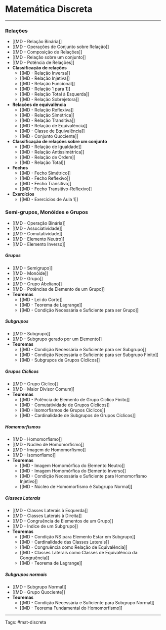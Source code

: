 # Matemática Discreta

---

### Relações

- [[MD - Relação Binária]]
- [[MD - Operações de Conjunto sobre Relação]]
- [[MD - Composição de Relações]]
- [[MD - Relação sobre um conjunto]]
- [[MD - Potência de Relações]]
- **Classificação de relações**
	- [[MD - Relação Inversa]]
	- [[MD - Relação Injetiva]]
	- [[MD - Relação Funcional]]
	- [[MD - Relação 1 para 1]]
	- [[MD - Relação Total à Esquerda]]
	- [[MD - Relação Sobrejetora]]	
- **Relações de equivalência**
	- [[MD - Relação Reflexiva]]
	- [[MD - Relação Simétrica]]
	- [[MD - Relação Transitiva]]
	- [[MD - Relação de Equivalência]]
	- [[MD - Classe de Equivalência]]
	- [[MD - Conjunto Quociente]]
- **Classificação de relações sobre um conjunto**
	- [[MD - Relação de Igualdade]]
	- [[MD - Relação Antissimétrica]]
	- [[MD - Relação de Ordem]]
	- [[MD - Relação Total]]
- **Fechos**
	- [[MD - Fecho Simétrico]]
	- [[MD - Fecho Reflexivo]]
	- [[MD - Fecho Transitivo]]
	- [[MD - Fecho Transitivo-Reflexivo]]
- **Exercícios**
	- [[MD - Exercícios de Aula 1]]


### Semi-grupos, Monóides e Grupos

- [[MD - Operação Binária]]
- [[MD - Associatividade]]
- [[MD - Comutatividade]]
- [[MD - Elemento Neutro]]
- [[MD - Elemento Inverso]]

##### Grupos

- [[MD - Semigrupo]]
- [[MD - Monóide]]
- [[MD - Grupo]]
- [[MD - Grupo Abeliano]]
- [[MD - Potências de Elemento de um Grupo]]
- **Teoremas**
	- [[MD - Lei do Corte]]	
	- [[MD - Teorema de Lagrange]]
	- [[MD - Condição Necessária e Suficiente para ser Grupo]]

##### Subgrupos

- [[MD - Subgrupo]]
- [[MD - Subgrupo gerado por um Elemento]]	
- **Teoremas**
	- [[MD - Condição Necessária e Suficiente para ser Subgrupo]]
	- [[MD - Condição Necessária e Suficiente para ser Subgrupo Finito]]
	- [[MD - Subgrupos de Grupos Cíclicos]]

##### Grupos Cíclicos
- [[MD - Grupo Cíclico]]
- [[MD - Maior Divisor Comum]]
- **Teoremas**
	- [[MD - Potência de Elemento de Grupo Cíclico Finito]]
	- [[MD - Comutatividade de Grupos Cíclicos]]
	- [[MD - Isomorfismos de Grupos Cíclicos]]
	- [[MD - Cardinalidade de Subgrupos de Grupos Cíclicos]]

##### Homomorfismos

- [[MD - Homomorfismo]]
- [[MD - Núcleo de Homomorfismo]]
- [[MD - Imagem de Homomorfismo]]
- [[MD - Isomorfismo]]
- **Teoremas**
	- [[MD - Imagem Homomórfica do Elemento Neutro]]
	- [[MD - Imagem Homomórfica do Elemento Inverso]]
	- [[MD - Condição Necessária e Suficiente para Homomorfismo Injetivo]]
	- [[MD - Núcleo de Homomorfismo é Subgrupo Normal]]

##### Classes Laterais
- [[MD - Classes Laterais à Esquerda]]
- [[MD - Classes Laterais à Direita]]
- [[MD - Congruência de Elementos de um Grupo]]
- [[MD - Índice de um Subgrupo]]
- **Teoremas**
	- [[MD - Condição NS para Elemento Estar em Subgrupo]]
	- [[MD - Cardinalidade das Classes Laterais]]
	- [[MD - Congruência como Relação de Equivalência]]
	- [[MD - Classes Laterais como Classes de Equivalência da Congruência]]
	- [[MD - Teorema de Lagrange]]

##### Subgrupos normais
- [[MD - Subgrupo Normal]]
- [[MD - Grupo Quociente]]
- **Teoremas**
	- [[MD - Condição Necessária e Suficiente para Subgrupo Normal]]
	- [[MD - Teorema Fundamental do Homomorfismo]]

---

Tags: #mat-discreta 
